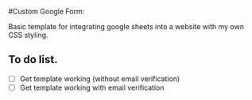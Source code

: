 #Custom Google Form:

Basic template for integrating google sheets into a website with my own CSS styling.

## To do list.
- [ ] Get template working (without email verification)
- [ ] Get template working with email verification
